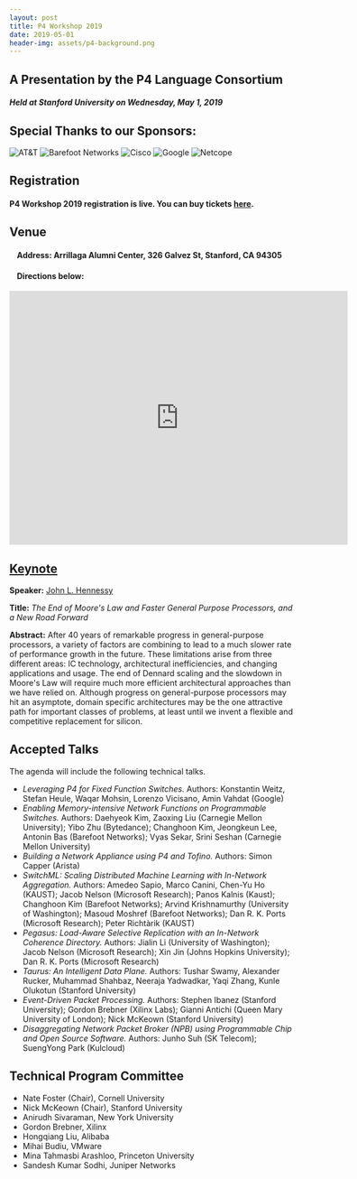 ```yaml
---
layout: post
title: P4 Workshop 2019
date: 2019-05-01
header-img: assets/p4-background.png
---
```


## A Presentation by the P4 Language Consortium  
#### *Held at Stanford University on Wednesday, May 1, 2019* 
## Special Thanks to our Sponsors:
<img src="/assets/att-logo.png" alt="AT&T" /> <img src="/assets/barefoot-logo.png" alt="Barefoot Networks" /> <img src="/assets/cisco-logo.png" alt="Cisco" /> <img src="/assets/Google-logo-p4-final2.png" alt="Google" /> <img src="/assets/netcope-logo-p4-final.png" alt="Netcope" />
&nbsp;

## Registration 
#### P4 Workshop 2019 registration is live. You can **buy tickets [here](https://www.eventbrite.com/e/p4-workshop-2019-tickets-55314832152).**

## Venue
#### &nbsp;&nbsp;&nbsp;&nbsp;Address: Arrillaga Alumni Center, 326 Galvez St, Stanford, CA 94305
#### &nbsp;&nbsp;&nbsp;&nbsp;Directions below:
    
<iframe src="https://www.google.com/maps/embed?pb=!1m18!1m12!1m3!1d3168.2722083658236!2d-122.16701278469225!3d37.43067377982362!2m3!1f0!2f0!3f0!3m2!1i1024!2i768!4f13.1!3m3!1m2!1s0x808fbb28416493a7%3A0x778a60994d7a5e4c!2sFrances+C.+Arrillaga+Alumni+Center!5e0!3m2!1sen!2sus!4v1526996941379" width="600" height="450" frameborder="0" style="border:0" allowfullscreen></iframe>  


## <a href="#keynote">Keynote</a>

**Speaker:** [John L. Hennessy](https://hennessy.stanford.edu/)

**Title:** _The End of Moore's Law and Faster General Purpose Processors, and a New Road Forward_

**Abstract:** After 40 years of remarkable progress in general-purpose processors, a variety of factors are combining to lead to a much slower rate of performance growth in the future. These limitations arise from three different areas: IC technology, architectural inefficiencies, and changing applications and usage. The end of Dennard scaling and the slowdown in Moore's Law will require much more efficient architectural approaches than we have relied on. Although progress on general-purpose processors may hit an asymptote,  domain specific architectures may be the one attractive path for important classes of problems, at least until we invent a flexible and competitive replacement for silicon.
    
## Accepted Talks

The agenda will include the following technical talks.

* _Leveraging P4 for Fixed Function Switches._ Authors: Konstantin Weitz, Stefan Heule, Waqar Mohsin, Lorenzo Vicisano, Amin Vahdat (Google)
* _Enabling Memory-intensive Network Functions on Programmable Switches._ Authors: Daehyeok Kim, Zaoxing Liu (Carnegie Mellon University); Yibo Zhu (Bytedance); Changhoon Kim, Jeongkeun Lee, Antonin Bas (Barefoot Networks); Vyas Sekar, Srini Seshan (Carnegie Mellon University)
* _Building a Network Appliance using P4 and Tofino._ Authors: Simon Capper (Arista)
* _SwitchML: Scaling Distributed Machine Learning with In-Network Aggregation._ Authors: Amedeo Sapio, Marco Canini, Chen-Yu Ho (KAUST); Jacob Nelson (Microsoft Research); Panos Kalnis (Kaust); Changhoon Kim (Barefoot Networks); Arvind Krishnamurthy (University of Washington); Masoud Moshref (Barefoot Networks); Dan R. K. Ports (Microsoft Research); Peter Richtàrik (KAUST)
* _Pegasus: Load-Aware Selective Replication with an In-Network Coherence Directory._ Authors: Jialin Li (University of Washington); Jacob Nelson (Microsoft Research); Xin Jin (Johns Hopkins University); Dan R. K. Ports (Microsoft Research)
* _Taurus: An Intelligent Data Plane._ Authors: Tushar Swamy, Alexander Rucker, Muhammad Shahbaz, Neeraja Yadwadkar, Yaqi Zhang, Kunle Olukotun (Stanford University)
* _Event-Driven Packet Processing._ Authors: Stephen Ibanez (Stanford University); Gordon Brebner (Xilinx Labs); Gianni Antichi (Queen Mary University of London); Nick McKeown (Stanford University)
* _Disaggregating Network Packet Broker (NPB) using Programmable Chip and Open Source Software._ Authors: Junho Suh (SK Telecom); SuengYong Park (Kulcloud)

## Technical Program Committee

* Nate Foster (Chair), Cornell University
* Nick McKeown (Chair), Stanford University
* Anirudh Sivaraman, New York University
* Gordon Brebner, Xilinx
* Hongqiang Liu, Alibaba
* Mihai Budiu, VMware
* Mina Tahmasbi Arashloo, Princeton University
* Sandesh Kumar Sodhi, Juniper Networks
